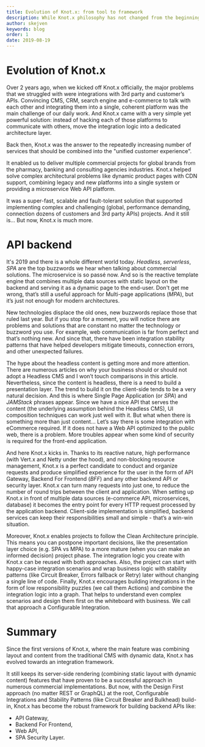 ```yaml
---
title: Evolution of Knot.x: from tool to framework
description: While Knot.x philosophy has not changed from the beginning, we definitely witness the journey from being a reactive template engine processor to being an API integration framework. Read about the evolution of Knot.x in this short article.
author: skejven
keywords: blog
order: 1
date: 2019-08-19
---
```


# Evolution of Knot.x

Over 2 years ago, when we kicked off Knot.x officially, the major problems that we struggled with were integrations with 3rd party and customer’s APIs. Convincing CMS, CRM, search engine and e-commerce to talk with each other and integrating them into a single, coherent platform was the main challenge of our daily work. And Knot.x came with a very simple yet powerful solution: instead of hacking each of those platforms to communicate with others, move the integration logic into a dedicated architecture layer.

Back then, Knot.x was the answer to the repeatedly increasing number of services that should be combined into the "unified customer experience". 

It enabled us to deliver multiple commercial projects for global brands from the pharmacy, banking and consulting agencies industries. Knot.x helped solve complex architectural problems like dynamic product pages with CDN support, combining legacy and new platforms into a single system or providing a microservice Web API platform.

It was a super-fast, scalable and fault-tolerant solution that supported implementing complex and challenging (global, performance demanding, connection dozens of customers and 3rd party APIs) projects. And it still is... But now, Knot.x is much more.


# API backend

It's 2019 and there is a whole different world today. _Headless_, _serverless_, _SPA_ are the top buzzwords we hear when talking about commercial solutions. The microservice is so passé now. And so is the reactive template engine that combines multiple data sources with static layout on the backend and serving it as a dynamic page to the end-user. Don't get me wrong, that’s still a useful approach for Multi-page applications (_MPA_), but it’s just not enough for modern architectures.

New technologies displace the old ones, new buzzwords replace those that ruled last year. But if you stop for a moment, you will notice there are problems and solutions that are constant no matter the technology or buzzword you use. For example, web communication is far from perfect and that’s nothing new. And since that, there have been integration stability patterns that have helped developers mitigate timeouts, connection errors, and other unexpected failures.

The hype about the headless content is getting more and more attention. There are numerous articles on why your business should or should not adopt a Headless CMS and I won’t touch comparisons in this article. Nevertheless, since the content is headless, there is a need to build a presentation layer. The trend to build it on the client-side tends to be a very natural decision. And this is where Single Page Application (or _SPA_) and _JAMStack_ phrases appear. Since we have a nice API that serves the content (the underlying assumption behind the Headless CMS), UI composition techniques can work just well with it. But what when there is something more than just content… Let’s say there is some integration with eCommerce required. If it does not have a Web API optimized to the public web, there is a problem. More troubles appear when some kind of security is required for the front-end application.

And here Knot.x kicks in. Thanks to its reactive nature, high performance (with Vert.x and Netty under the hood), and non-blocking resource management, Knot.x is a perfect candidate to conduct and organize requests and produce simplified experience for the user in the form of API Gateway, Backend For Frontend (_BFF_) and any other backend API or security layer. Knot.x can turn many requests into just one, to reduce the number of round trips between the client and application. When setting up Knot.x in front of multiple data sources (e-commerce API, microservices, database) it becomes the entry point for every HTTP request processed by the application backend. Client-side implementation is simplified, backend services can keep their responsibilities small and simple - that’s a win-win situation.

Moreover, Knot.x enables projects to follow the Clean Architecture principle. This means you can postpone important decisions, like the presentation layer choice (e.g. SPA vs MPA) to a more mature (when you can make an informed decision) project phase. The integration logic you create with Knot.x can be reused with both approaches. Also, the project can start with happy-case integration scenarios and wrap business logic with stability patterns (like Circuit Breaker, Errors fallback or Retry) later without changing a single line of code. Finally, Knot.x encourages building integrations in the form of low responsibility puzzles (we call them Actions) and combine the integration logic into a graph. That helps to understand even complex scenarios and design them first on the whiteboard with business. We call that approach a Configurable Integration.


# Summary

Since the first versions of Knot.x, where the main feature was combining layout and content from the traditional CMS with dynamic data, Knot.x has evolved towards an integration framework.

It still keeps its server-side rendering (combining static layout with dynamic content) features that have proven to be a successful approach in numerous commercial implementations. But now, with the Design First approach (no matter REST or GraphQL) at the root, Configurable Integrations and Stability Patterns (like Circuit Breaker and Bulkhead) build-in, Knot.x has become the robust framework for building backend APIs like:


*   API Gateway,
*   Backend For Frontend,
*   Web API,
*   SPA Security Layer.
